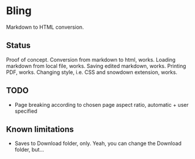 # Bling

Markdown to HTML conversion.

## Status

Proof of concept. Conversion from markdown to html, works. Loading markdown from local file, works. Saving edited markdown, works. Printing PDF, works. Changing style, i.e. CSS and snowdown extension, works.


## TODO

- Page breaking according to chosen page aspect ratio, automatic + user specified

## Known limitations

- Saves to Download folder, only. Yeah, you can change the Download folder,
  but...
